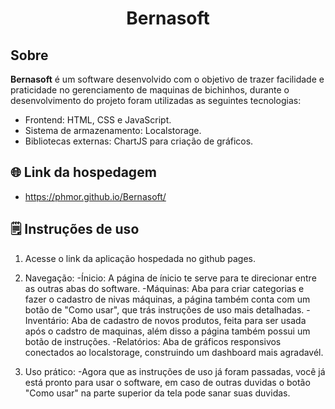 <h1 align="center">Bernasoft</h1>

## Sobre
**Bernasoft** é um software desenvolvido com o objetivo de trazer facilidade e praticidade no gerenciamento de maquinas de bichinhos, durante o desenvolvimento do projeto foram utilizadas as seguintes tecnologias:
- Frontend: HTML, CSS e JavaScript.
- Sistema de armazenamento: Localstorage.
- Bibliotecas externas: ChartJS para criação de gráficos.

## 🌐 Link da hospedagem
  - https://phmor.github.io/Bernasoft/

## 🗒️ Instruções de uso
  1. Acesse o link da aplicação hospedada no github pages.
     
  2. Navegação:
    -Ínicio: A página de ínicio te serve para te direcionar entre as outras abas do software.
    -Máquinas: Aba para criar categorias e fazer o cadastro de nivas máquinas, a página também conta com um botão de "Como usar", que trás instruções de uso mais detalhadas.
    -Inventário: Aba de cadastro de novos produtos, feita para ser usada após o cadstro de maquinas, além disso a página também possui um botão de instruções.
    -Relatórios: Aba de gráficos responsivos conectados ao localstorage, construindo um dashboard mais agradavél.

  3. Uso prático:
     -Agora que as instruções de uso já foram passadas, você já está pronto para usar o software, em caso de outras duvidas o botão "Como usar" na parte superior da tela pode sanar suas duvidas.
